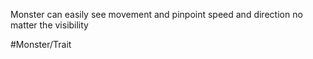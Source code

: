Monster can easily see movement and pinpoint speed and direction no matter the visibility

#Monster/Trait 